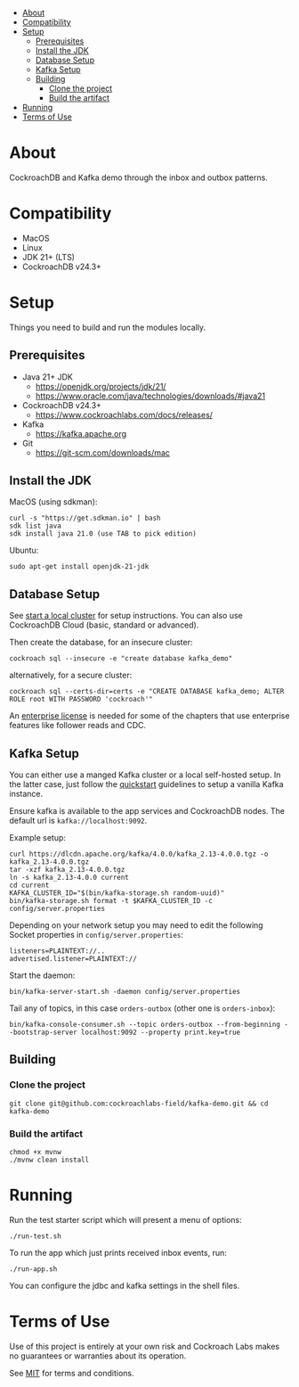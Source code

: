 <p>	
	<a href="https://github.com/cockroachlabs-field/kafka-demo/actions/workflows/maven.yml"><img src="https://github.com/cockroachlabs-field/kafka-demo/actions/workflows/maven.yml/badge.svg?branch=main" alt="">
</p>

<!-- TOC -->
* [About](#about)
* [Compatibility](#compatibility)
* [Setup](#setup)
  * [Prerequisites](#prerequisites)
  * [Install the JDK](#install-the-jdk)
  * [Database Setup](#database-setup)
  * [Kafka Setup](#kafka-setup)
  * [Building](#building)
    * [Clone the project](#clone-the-project)
    * [Build the artifact](#build-the-artifact)
* [Running](#running)
* [Terms of Use](#terms-of-use)
<!-- TOC -->

# About

CockroachDB and Kafka demo through the inbox and outbox patterns.

# Compatibility

- MacOS
- Linux
- JDK 21+ (LTS)
- CockroachDB v24.3+

# Setup

Things you need to build and run the modules locally.

## Prerequisites

- Java 21+ JDK
    - https://openjdk.org/projects/jdk/21/
    - https://www.oracle.com/java/technologies/downloads/#java21
- CockroachDB v24.3+
  - https://www.cockroachlabs.com/docs/releases/
- Kafka
  - https://kafka.apache.org
- Git
    - https://git-scm.com/downloads/mac

## Install the JDK

MacOS (using sdkman):

    curl -s "https://get.sdkman.io" | bash
    sdk list java
    sdk install java 21.0 (use TAB to pick edition)  

Ubuntu:

    sudo apt-get install openjdk-21-jdk

## Database Setup

See [start a local cluster](https://www.cockroachlabs.com/docs/v24.2/start-a-local-cluster)
for setup instructions. You can also use CockroachDB Cloud (basic, standard or advanced).

Then create the database, for an insecure cluster:

    cockroach sql --insecure -e "create database kafka_demo"

alternatively, for a secure cluster:

    cockroach sql --certs-dir=certs -e "CREATE DATABASE kafka_demo; ALTER ROLE root WITH PASSWORD 'cockroach'"

An [enterprise license](https://www.cockroachlabs.com/docs/stable/licensing-faqs.html#obtain-a-license) is needed for some of the chapters that 
use enterprise features like follower reads and CDC.

## Kafka Setup

You can either use a manged Kafka cluster or a local self-hosted setup. In the latter case,
just follow the [quickstart](https://kafka.apache.org/quickstart) guidelines to setup
a vanilla Kafka instance.

Ensure kafka is available to the app services and CockroachDB nodes. 
The default url is `kafka://localhost:9092`.

Example setup:

    curl https://dlcdn.apache.org/kafka/4.0.0/kafka_2.13-4.0.0.tgz -o kafka_2.13-4.0.0.tgz
    tar -xzf kafka_2.13-4.0.0.tgz
    ln -s kafka_2.13-4.0.0 current
    cd current
    KAFKA_CLUSTER_ID="$(bin/kafka-storage.sh random-uuid)"
    bin/kafka-storage.sh format -t $KAFKA_CLUSTER_ID -c config/server.properties

Depending on your network setup you may need to edit the following Socket 
properties in `config/server.properties`:

    listeners=PLAINTEXT://..
    advertised.listener=PLAINTEXT://

Start the daemon:

    bin/kafka-server-start.sh -daemon config/server.properties

Tail any of topics, in this case `orders-outbox` (other one is `orders-inbox`):

    bin/kafka-console-consumer.sh --topic orders-outbox --from-beginning --bootstrap-server localhost:9092 --property print.key=true

## Building

### Clone the project

    git clone git@github.com:cockroachlabs-field/kafka-demo.git && cd kafka-demo

### Build the artifact

    chmod +x mvnw
    ./mvnw clean install

# Running

Run the test starter script which will present a menu of options:

    ./run-test.sh

To run the app which just prints received inbox events, run:

    ./run-app.sh

You can configure the jdbc and kafka settings in the shell files.

# Terms of Use

Use of this project is entirely at your own risk and Cockroach Labs makes no guarantees or warranties about its operation.

See [MIT](LICENSE.txt) for terms and conditions.

